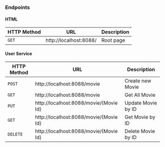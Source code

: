 ### Endpoints 

#### HTML

|HTTP Method|URL|Description|
|---|---|---|
|`GET`|http://localhost:8088/ | Root page |

#### User Service

|HTTP Method|URL|Description|
|---|---|---|
|`POST`|http://localhost:8088/movie | Create new Movie|
|`GET`|http://localhost:8088/movie | Get All Movie|
|`PUT`|http://localhost:8088/movie/{Movie Id} | Update Movie by ID |
|`GET`|http://localhost:8088/movie/{Movie Id} | Get Movie by ID |
|`DELETE`|http://localhost:8088/movie/{Movie Id} | Delete Movie by ID |
